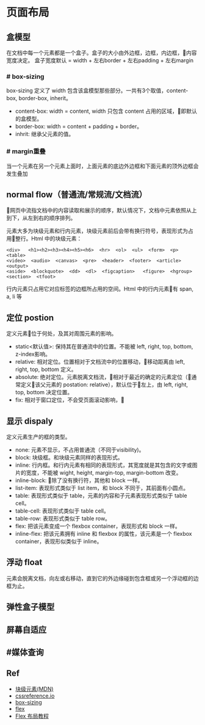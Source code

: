 # 页面布局

## 盒模型

在文档中每一个元素都是一个盒子。盒子的大小由外边框，边框，内边框，内容宽度决定。
盒子宽度默认 = width + 左右border + 左右padding + 左右margin

### # box-sizing

box-sizing 定义了 width 包含该盒模型那些部分。一共有3个取值，content-box, border-box, inherit。

- content-box: width = content, width 只包含 content 占用的区域，即默认的盒模型。
- border-box: width = content + padding + border。
- inhrit: 继承父元素的值。

### # margin重叠

当一个元素在另一个元素上面时，上面元素的底边外边框和下面元素的顶外边框会发生叠加

## normal flow（普通流/常规流/文档流）

网页中流指文档中的内容读取和展示的顺序，默认情况下，文档中元素依照从上到下，从左到右的顺序排列。

元素大多为块级元素和行内元素，块级元素前后会带有换行符号，表现形式为占用整行。Html 中的块级元素：

	<div>   <h1><h2><h3><h4><h5><h6>  <hr>  <ol>  <ul>  <form>  <p>  <table>  
	<video>  <audio>  <canvas>  <pre>  <header>  <footer>  <article>  <output>
	<aside>  <blockquote>  <dd>  <dl>  <figcaption>   <figure>  <hgroup>  <section>  <tfoot>

行内元素只占用它对应标签的边框所占用的空间。Html 中的行内元素有 span, a, li 等

## 定位 postion

定义元素位于何处，及其对周围元素的影响。

- static<默认值>: 保持其在普通流中的位置。不能被 left, right, top, bottom, z-index影响。
- relative: 相对定位。位置相对于文档流中的位置移动，移动距离由 left, right, top, bottom 定义。
- absolute: 绝对定位。元素脱离文档流，相对于最近的确定的元素定位（通常定义该父元素的 postation: relative），默认位于左上，由 left, right, top, bottom 决定位置。
- fix: 相对于窗口定位，不会受页面滚动影响，

## 显示 dispaly 

定义元素生产的框的类型。

- none: 元素不显示，不占用普通流（不同于visibility)。
- block: 块级框。和块级元素同样的表现形式。
- inline: 行内框。和行内元素有相同的表现形式，其宽度就是其包含的文字或图片的宽度，不能被 wight, height, margin-top, margin-bottom 改变。
- inline-block: 除了没有换行符，其他和 block 一样。
- list-item: 表现形式类似于 list item，和 block 不同于，其前面有小圆点。
- table: 表现形式类似于 table，元素的内容和子元素表现形式类似于 table cell。
- table-cell: 表现形式类似于 table cell。
- table-row: 表现形式类似于 table row。
- flex: 把该元素变成一个 flexbox container，表现形式和 block 一样。
- inline-flex: 把该元素拥有 inline 和 flexbox 的属性，该元素是一个 flexbox container，表现形似类似于 inline。

## 浮动 float

元素会脱离文档，向左或右移动，直到它的外边缘碰到包含框或另一个浮动框的边框为止。

## 弹性盒子模型

## 屏幕自适应

## #媒体查询

## Ref

- [块级元素(MDN)](https://developer.mozilla.org/zh-CN/docs/Web/HTML/Block-level_elements)
- [cssreference.io](http://cssreference.io/.io)
- [box-sizing](http://cssreference.io/property/box-sizing/)
- [flex](https://developer.mozilla.org/zh-CN/docs/Web/CSS/flex)
- [Flex 布局教程](http://www.ruanyifeng.com/blog/2015/07/flex-grammar.html)